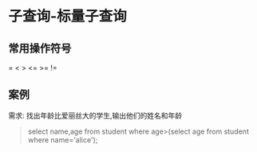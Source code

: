 # 子查询-标量子查询

## 常用操作符号

= < > <= >= !=

## 案例

需求: 找出年龄比爱丽丝大的学生,输出他们的姓名和年龄

>select name,age from student where age>(select age from student where name='alice');